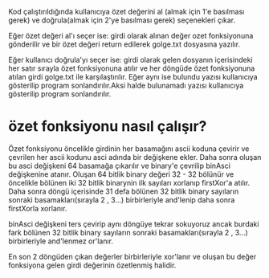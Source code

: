 Kod çalıştırıldığında kullanıcıya özet değerini al (almak için 1'e basılması gerek) ve doğrula(almak için 2'ye basılması gerek) seçenekleri çıkar.

Eğer özet değeri al'ı seçer ise:
girdi olarak alınan değer ozet fonksiyonuna gönderilir ve bir özet değeri return edilerek golge.txt dosyasına yazılır.

Eğer kullanıcı doğrula'yı seçer ise:
girdi olarak gelen dosyanın içerisindeki her satır sırayla özet fonksiyonuna atılır ve her döngüde özet fonksiyonuna atılan girdi golge.txt ile karşılaştırılır.
Eğer aynı ise bulundu yazısı kullanıcıya gösterilip program sonlandırılır.Aksi halde bulunamadı yazısı kullanıcıya gösterilip program sonlandırılır.

# özet fonksiyonu nasıl çalışır?

Özet fonksiyonu öncelikle girdinin her basamağını ascii koduna çevirir ve çevrilen her ascii kodunu asci adında bir değişkene ekler.
Daha sonra oluşan bu asci değişkeni 64 basamağa çıkarılır ve binary'e çevrilip binAsci değişkenine atanır.
Oluşan 64 bitlik binary değeri 32 - 32 bölünür ve öncelikle bölünen iki 32 bitlik binarynin ilk sayıları xorlanıp firstXor'a atılır.
Daha sonra döngü içerisinde 31 defa bölünen 32 bitlik binary sayıların sonraki basamakları(sırayla 2 , 3...) birbirleriyle and'lenip daha sonra firstXorla xorlanır.

binAsci değişkeni ters çevirip aynı döngüye tekrar sokuyoruz ancak burdaki fark bölünen 32 bitlik binary sayıların
sonraki basamakları(sırayla 2 , 3...) birbirleriyle and'lenmez or'lanır.

En son 2  döngüden çıkan değerler birbirleriyle xor'lanır ve oluşan bu değer fonksiyona gelen girdi değerinin özetlenmiş halidir.


